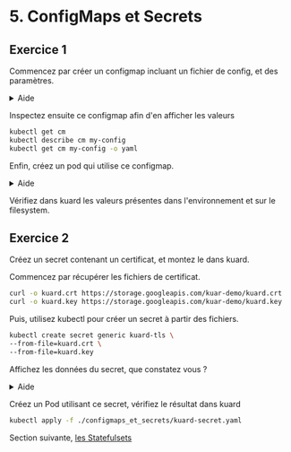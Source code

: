 # 5. ConfigMaps et Secrets

## Exercice 1

Commencez par créer un configmap incluant un fichier de config, et des paramètres.

<details>
<summary>Aide</summary>
```bash
kubectl create configmap my-config \
--from-file=./configmaps_et_secrets/simple_config.txt \
--from-literal=extra-param=extra-value \
--from-literal=another-param=another-value
```
</details>

Inspectez ensuite ce configmap afin d'en afficher les valeurs

```bash
kubectl get cm
kubectl describe cm my-config
kubectl get cm my-config -o yaml
```

Enfin, créez un pod qui utilise ce configmap.

<details>
<summary>Aide</summary>
```bash
kubectl apply -f ./3_configmaps_et_secrets/2_kuard_config.yaml
```
</details>

Vérifiez dans kuard les valeurs présentes dans l'environnement et sur le filesystem.

## Exercice 2

Créez un secret contenant un certificat, et montez le dans kuard.

Commencez par récupérer les fichiers de certificat.

```bash
curl -o kuard.crt https://storage.googleapis.com/kuar-demo/kuard.crt
curl -o kuard.key https://storage.googleapis.com/kuar-demo/kuard.key
```

Puis, utilisez kubectl pour créer un secret à partir des fichiers.

```bash
kubectl create secret generic kuard-tls \
--from-file=kuard.crt \
--from-file=kuard.key
```

Affichez les données du secret, que constatez vous ?

<details>
<summary>Aide</summary>

```bash
kubectl get secret
kubectl describe secret
```

</details>

Créez un Pod utilisant ce secret, vérifiez le résultat dans kuard

```bash
kubectl apply -f ./configmaps_et_secrets/kuard-secret.yaml
```

Section suivante, [les Statefulsets](6_statefulsets.md)
